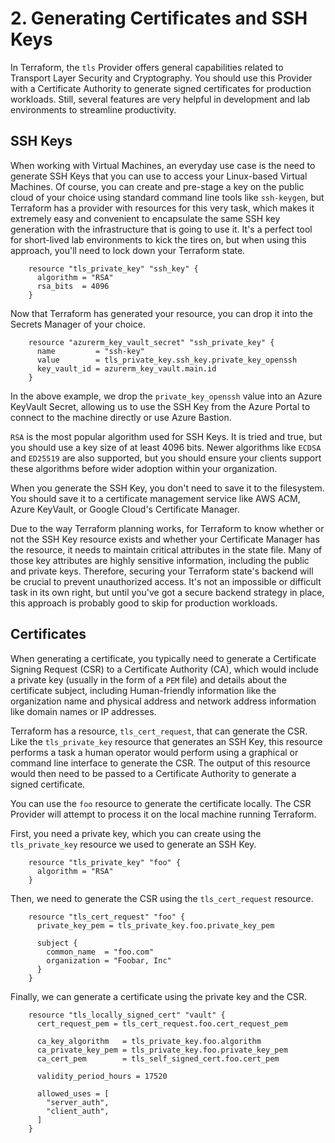# 2. Generating Certificates and SSH Keys

In Terraform, the `tls` Provider offers general capabilities related to Transport Layer Security and Cryptography. You should use this Provider with a Certificate Authority to generate signed certificates for production workloads. Still, several features are very helpful in development and lab environments to streamline productivity.

## SSH Keys

When working with Virtual Machines, an everyday use case is the need to generate SSH Keys that you can use to access your Linux-based Virtual Machines. Of course, you can create and pre-stage a key on the public cloud of your choice using standard command line tools like `ssh-keygen`, but Terraform has a provider with resources for this very task, which makes it extremely easy and convenient to encapsulate the same SSH key generation with the infrastructure that is going to use it. It's a perfect tool for short-lived lab environments to kick the tires on, but when using this approach, you'll need to lock down your Terraform state.

```
	resource "tls_private_key" "ssh_key" {
	  algorithm = "RSA"
	  rsa_bits  = 4096
	}
```
  
Now that Terraform has generated your resource, you can drop it into the Secrets Manager of your choice.

```
	resource "azurerm_key_vault_secret" "ssh_private_key" {
	  name         = "ssh-key"
	  value        = tls_private_key.ssh_key.private_key_openssh
	  key_vault_id = azurerm_key_vault.main.id
	}
```

In the above example, we drop the `private_key_openssh` value into an Azure KeyVault Secret, allowing us to use the SSH Key from the Azure Portal to connect to the machine directly or use Azure Bastion.

`RSA` is the most popular algorithm used for SSH Keys. It is tried and true, but you should use a key size of at least 4096 bits. Newer algorithms like `ECDSA` and `ED25519` are also supported, but you should ensure your clients support these algorithms before wider adoption within your organization.

When you generate the SSH Key, you don't need to save it to the filesystem. You should save it to a certificate management service like AWS ACM, Azure KeyVault, or Google Cloud's Certificate Manager.

Due to the way Terraform planning works, for Terraform to know whether or not the SSH Key resource exists and whether your Certificate Manager has the resource, it needs to maintain critical attributes in the state file. Many of those key attributes are highly sensitive information, including the public and private keys. Therefore, securing your Terraform state's backend will be crucial to prevent unauthorized access. It's not an impossible or difficult task in its own right, but until you've got a secure backend strategy in place, this approach is probably good to skip for production workloads.

## Certificates

When generating a certificate, you typically need to generate a Certificate Signing Request (CSR) to a Certificate Authority (CA), which would include a private key (usually in the form of a `PEM` file) and details about the certificate subject, including Human-friendly information like the organization name and physical address and network address information like domain names or IP addresses.

Terraform has a resource, `tls_cert_request`, that can generate the CSR. Like the `tls_private_key` resource that generates an SSH Key, this resource performs a task a human operator would perform using a graphical or command line interface to generate the CSR. The output of this resource would then need to be passed to a Certificate Authority to generate a signed certificate.

You can use the `foo` resource to generate the certificate locally. The CSR Provider will attempt to process it on the local machine running Terraform.

First, you need a private key, which you can create using the `tls_private_key` resource we used to generate an SSH Key.

```
	resource "tls_private_key" "foo" {
	  algorithm = "RSA"
	}
```

Then, we need to generate the CSR using the `tls_cert_request` resource.

```
	resource "tls_cert_request" "foo" {
	  private_key_pem = tls_private_key.foo.private_key_pem
	
	  subject {
	    common_name  = "foo.com"
	    organization = "Foobar, Inc"
	  }
	}
```

Finally, we can generate a certificate using the private key and the CSR.

```
	resource "tls_locally_signed_cert" "vault" {
	  cert_request_pem = tls_cert_request.foo.cert_request_pem
	
	  ca_key_algorithm   = tls_private_key.foo.algorithm
	  ca_private_key_pem = tls_private_key.foo.private_key_pem
	  ca_cert_pem        = tls_self_signed_cert.foo.cert_pem
	
	  validity_period_hours = 17520
	
	  allowed_uses = [
	    "server_auth",
	    "client_auth",
	  ]
	}
```
